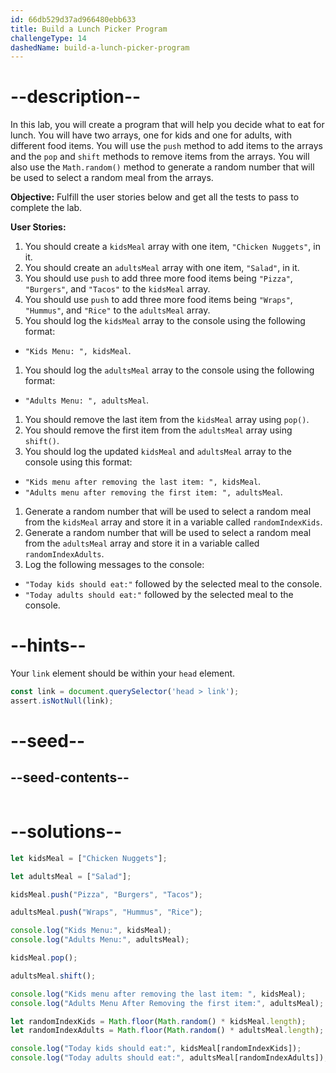 ```yaml
---
id: 66db529d37ad966480ebb633
title: Build a Lunch Picker Program
challengeType: 14
dashedName: build-a-lunch-picker-program
---
```


# --description--

In this lab, you will create a program that will help you decide what to eat for lunch. You will have two arrays, one for kids and one for adults, with different food items. You will use the `push` method to add items to the arrays and the `pop` and `shift` methods to remove items from the arrays. You will also use the `Math.random()` method to generate a random number that will be used to select a random meal from the arrays.

**Objective:** Fulfill the user stories below and get all the tests to pass to complete the lab. 

**User Stories:**

1. You should create a `kidsMeal` array with one item, `"Chicken Nuggets"`, in it.
1. You should create an `adultsMeal` array with one item, `"Salad"`, in it.
1. You should use `push` to add three more food items being `"Pizza"`, `"Burgers"`, and `"Tacos"` to the `kidsMeal` array.
1. You should use `push` to add three more food items being `"Wraps"`, `"Hummus"`, and `"Rice"` to the `adultsMeal` array.
1. You should log the `kidsMeal` array to the console using the following format:
   
- `"Kids Menu: ", kidsMeal`.

1. You should log the `adultsMeal` array to the console using the following format:

- `"Adults Menu: ", adultsMeal`.

1. You should remove the last item from the `kidsMeal` array using `pop()`.
1. You should remove the first item from the `adultsMeal` array using `shift()`.
1. You should log the updated `kidsMeal` and `adultsMeal` array to the console using this format:

- `"Kids menu after removing the last item: ", kidsMeal`.
- `"Adults menu after removing the first item: ", adultsMeal`.

1.  Generate a random number that will be used to select a random meal from the `kidsMeal` array and store it in a variable called `randomIndexKids`.
1.  Generate a random number that will be used to select a random meal from the `adultsMeal` array and store it in a variable called `randomIndexAdults`.
1.  Log the following messages to the console:

- `"Today kids should eat:"` followed by the selected meal to the console.
- `"Today adults should eat:"` followed by the selected meal to the console.

# --hints--

Your `link` element should be within your `head` element.

```js
const link = document.querySelector('head > link');
assert.isNotNull(link);
```

# --seed--

## --seed-contents--

```js

```

# --solutions--

```js
let kidsMeal = ["Chicken Nuggets"];

let adultsMeal = ["Salad"];

kidsMeal.push("Pizza", "Burgers", "Tacos");

adultsMeal.push("Wraps", "Hummus", "Rice");

console.log("Kids Menu:", kidsMeal);
console.log("Adults Menu:", adultsMeal);

kidsMeal.pop();

adultsMeal.shift();

console.log("Kids menu after removing the last item: ", kidsMeal);
console.log("Adults Menu After Removing the first item:", adultsMeal);

let randomIndexKids = Math.floor(Math.random() * kidsMeal.length);
let randomIndexAdults = Math.floor(Math.random() * adultsMeal.length);

console.log("Today kids should eat:", kidsMeal[randomIndexKids]);
console.log("Today adults should eat:", adultsMeal[randomIndexAdults]);
```
